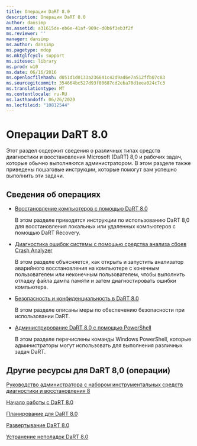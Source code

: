 ```yaml
---
title: Операции DaRT 8.0
description: Операции DaRT 8.0
author: dansimp
ms.assetid: a31615de-eb6e-41af-909c-d0b6f3eb3f2f
ms.reviewer: ''
manager: dansimp
ms.author: dansimp
ms.pagetype: mdop
ms.mktglfcycl: support
ms.sitesec: library
ms.prod: w10
ms.date: 06/16/2016
ms.openlocfilehash: d051d1d0133a236641c42d9ad6e7a512ffb07c83
ms.sourcegitcommit: 354664bc527d93f80687cd2eba70d1eea024c7c3
ms.translationtype: MT
ms.contentlocale: ru-RU
ms.lasthandoff: 06/26/2020
ms.locfileid: "10812544"
---
```

# Операции DaRT 8.0


Этот раздел содержит сведения о различных типах средств диагностики и восстановления Microsoft (DaRT) 8,0 и рабочих задач, которые обычно выполняются администратором. В этом разделе также приведены пошаговые инструкции, которые помогут вам успешно выполнить эти задачи.

## Сведения об операциях


-   [Восстановление компьютеров с помощью DaRT 8.0](recovering-computers-using-dart-80-dart-8.md)

    В этом разделе приводятся инструкции по использованию DaRT 8,0 для восстановления локальных или удаленных компьютеров с помощью DaRT Recovery.

-   [Диагностика ошибок системы с помощью средства анализа сбоев Crash Analyzer](diagnosing-system-failures-with-crash-analyzer--dart-8.md)

    В этом разделе объясняется, как открыть и запустить анализатор аварийного восстановления на компьютере с конечным пользователем или неконечным пользователем, чтобы выполнить отладку файла дампа памяти и затем диагностировать ошибки компьютера.

-   [Безопасность и конфиденциальность в DaRT 8.0](security-and-privacy-for-dart-80-dart-8.md)

    В этом разделе описаны меры по обеспечению безопасности при использовании DaRT.

-   [Администрирование DaRT 8.0 с помощью PowerShell](administering-dart-80-using-powershell-dart-8.md)

    В этом разделе перечислены команды Windows PowerShell, которые администраторы могут использовать для выполнения различных задач DaRT.

## Другие ресурсы для DaRT 8,0 (операции)


[Руководство администратора с набором инструментальных средств диагностики и восстановления 8](index.md)

[Начало работы с DaRT 8.0](getting-started-with-dart-80-dart-8.md)

[Планирование для DaRT 8.0](planning-for-dart-80-dart-8.md)

[Развертывание DaRT 8.0](deploying-dart-80-dart-8.md)

[Устранение неполадок DaRT 8.0](troubleshooting-dart-80-dart-8.md)

 

 





